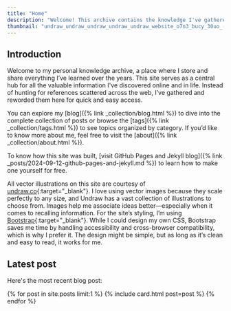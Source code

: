 ```yaml
---
title: "Home"  
description: "Welcome! This archive contains the knowledge I've gathered throughout my life."  
thumbnail: "undraw_undraw_undraw_undraw_undraw_website_o7n3_bucy_30uo_-1-_d6br_0qfo.svg"
---
```


## Introduction

Welcome to my personal knowledge archive, a place where I store and share everything I’ve learned over the years. This site serves as a central hub for all the valuable information I've discovered online and in life. Instead of hunting for references scattered across the web, I’ve gathered and reworded them here for quick and easy access.

You can explore my [blog]({% link _collection/blog.html %}) to dive into the complete collection of posts or browse the [tags]({% link _collection/tags.html %}) to see topics organized by category. If you’d like to know more about me, feel free to visit the [about]({% link _collection/about.html %}).

To know how this site was built, [visit GitHub Pages and Jekyll blog]({% link _posts/2024-09-12-github-pages-and-jekyll.md %}) to learn how to make one yourself for free.

All vector illustrations on this site are courtesy of [undraw.co](https://undraw.co/){:target="_blank"}. I love using vector images because they scale perfectly to any size, and Undraw has a vast collection of illustrations to choose from. Images help me associate ideas better—especially when it comes to recalling information. For the site’s styling, I’m using [Bootstrap](https://getbootstrap.com/){:target="_blank"}. While I could design my own CSS, Bootstrap saves me time by handling accessibility and cross-browser compatibility, which is why I prefer it. The design might be simple, but as long as it’s clean and easy to read, it works for me.

<h2 class="mt-5">Latest post</h2>

Here's the most recent blog post:

<div class="row row-cols-1 row-cols-md-3 g-4">
  {% for post in site.posts limit:1 %}
  {% include card.html post=post %}
  {% endfor %}
</div>
